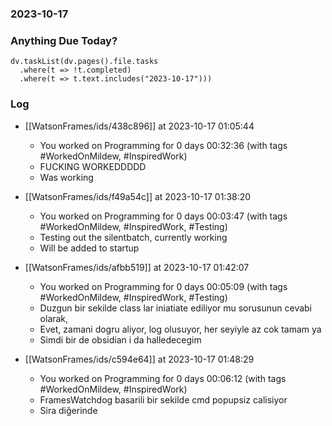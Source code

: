 ### 2023-10-17

### Anything Due Today?
```dataviewjs
dv.taskList(dv.pages().file.tasks 
  .where(t => !t.completed)
  .where(t => t.text.includes("2023-10-17")))
```
### Log

- [[WatsonFrames/ids/438c896]] at 2023-10-17 01:05:44
    - You worked on Programming for 0 days 00:32:36 (with tags #WorkedOnMildew, #InspiredWork) 
	- FUCKING WORKEDDDDD
	- Was working

- [[WatsonFrames/ids/f49a54c]] at 2023-10-17 01:38:20
    - You worked on Programming for 0 days 00:03:47 (with tags #WorkedOnMildew, #InspiredWork, #Testing) 
	- Testing out the silentbatch, currently working
	- Will be added to startup

- [[WatsonFrames/ids/afbb519]] at 2023-10-17 01:42:07
    - You worked on Programming for 0 days 00:05:09 (with tags #WorkedOnMildew, #InspiredWork, #Testing) 
	- Duzgun bir sekilde class lar iniatiate ediliyor mu sorusunun cevabi olarak,
	- Evet, zamani dogru aliyor, log olusuyor, her seyiyle az cok tamam ya
	- Simdi bir de obsidian i da halledecegim

- [[WatsonFrames/ids/c594e64]] at 2023-10-17 01:48:29
    - You worked on Programming for 0 days 00:06:12 (with tags #WorkedOnMildew, #InspiredWork)
	- FramesWatchdog basarili bir sekilde cmd popupsiz calisiyor
	- Sira diğerinde
